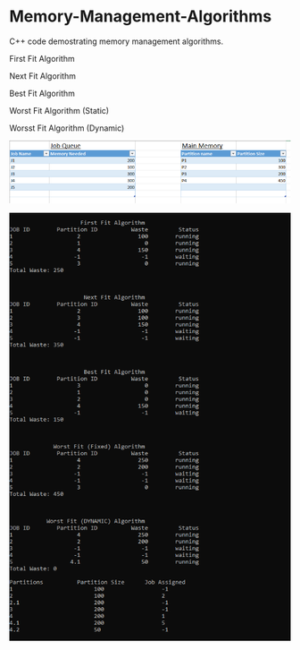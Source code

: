 # Memory-Management-Algorithms

C++ code demostrating memory management algorithms.

First Fit Algorithm

Next Fit Algorithm

Best Fit Algorithm

Worst Fit Algorithm (Static)

Worsst Fit Algorithm (Dynamic)



![Data Set](https://github.com/Jasonx235/Memory-Management-Algorithms/blob/main/dataset.PNG?raw=true)

![Output](https://github.com/Jasonx235/Memory-Management-Algorithms/blob/main/output.PNG?raw=true)
